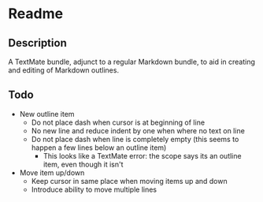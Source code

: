 # Readme
## Description
A TextMate bundle, adjunct to a regular Markdown bundle, to aid in creating and editing of Markdown outlines.

## Todo
- New outline item
	- Do not place dash when cursor is at beginning of line
	- No new line and reduce indent by one when where no text on line
	- Do not place dash when line is completely empty (this seems to happen a few lines below an outline item)
		- This looks like a TextMate error: the scope says its an outline item, even though it isn't
- Move item up/down
	- Keep cursor in same place when moving items up and down
	- Introduce ability to move multiple lines


